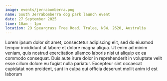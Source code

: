 ```yaml
---
image: events/jerrabomberra.png
name: South Jerrabomberra dog park launch event
date: 27 September 2025
time: 10am - 1pm
location: 29 Speargrass Tree Road, Tralee, NSW, 2620, Australia
---
```

Lorem ipsum dolor sit amet, consectetur adipiscing elit, sed do eiusmod tempor incididunt ut labore et dolore magna aliqua. Ut enim ad minim veniam, quis nostrud exercitation ullamco laboris nisi ut aliquip ex ea commodo consequat. Duis aute irure dolor in reprehenderit in voluptate velit esse cillum dolore eu fugiat nulla pariatur. Excepteur sint occaecat cupidatat non proident, sunt in culpa qui officia deserunt mollit anim id est laborum